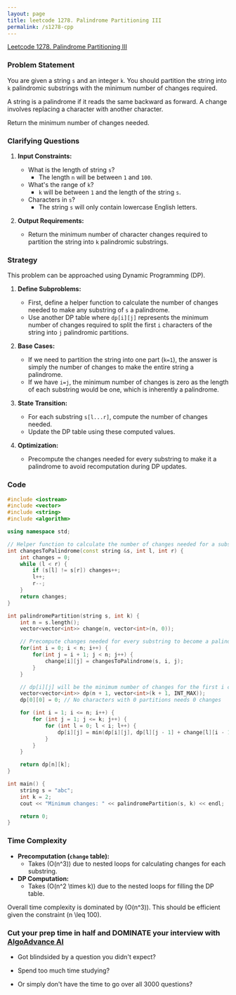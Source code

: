 ```yaml
---
layout: page
title: leetcode 1278. Palindrome Partitioning III
permalink: /s1278-cpp
---
```

[Leetcode 1278. Palindrome Partitioning III](https://algoadvance.github.io/algoadvance/l1278)
### Problem Statement

You are given a string `s` and an integer `k`. You should partition the string into `k` palindromic substrings with the minimum number of changes required. 

A string is a palindrome if it reads the same backward as forward. A change involves replacing a character with another character.

Return the minimum number of changes needed.

### Clarifying Questions

1. **Input Constraints:**
   - What is the length of string `s`? 
     - The length `n` will be between `1` and `100`.
   - What's the range of `k`?
     - `k` will be between `1` and the length of the string `s`.
   - Characters in `s`?
     - The string `s` will only contain lowercase English letters.

2. **Output Requirements:**
   - Return the minimum number of character changes required to partition the string into `k` palindromic substrings.

### Strategy

This problem can be approached using Dynamic Programming (DP).

1. **Define Subproblems:**
   - First, define a helper function to calculate the number of changes needed to make any substring of `s` a palindrome.
   - Use another DP table where `dp[i][j]` represents the minimum number of changes required to split the first `i` characters of the string into `j` palindromic partitions.

2. **Base Cases:**
   - If we need to partition the string into one part (`k=1`), the answer is simply the number of changes to make the entire string a palindrome.
   - If we have `i=j`, the minimum number of changes is zero as the length of each substring would be one, which is inherently a palindrome.

3. **State Transition:**
   - For each substring `s[l...r]`, compute the number of changes needed.
   - Update the DP table using these computed values.

4. **Optimization:**
   - Precompute the changes needed for every substring to make it a palindrome to avoid recomputation during DP updates.

### Code

```cpp
#include <iostream>
#include <vector>
#include <string>
#include <algorithm>

using namespace std;

// Helper function to calculate the number of changes needed for a substring to be a palindrome
int changesToPalindrome(const string &s, int l, int r) {
    int changes = 0;
    while (l < r) {
        if (s[l] != s[r]) changes++;
        l++;
        r--;
    }
    return changes;
}

int palindromePartition(string s, int k) {
    int n = s.length();
    vector<vector<int>> change(n, vector<int>(n, 0));

    // Precompute changes needed for every substring to become a palindrome
    for(int i = 0; i < n; i++) {
        for(int j = i + 1; j < n; j++) {
            change[i][j] = changesToPalindrome(s, i, j);
        }
    }

    // dp[i][j] will be the minimum number of changes for the first i characters with j partitions
    vector<vector<int>> dp(n + 1, vector<int>(k + 1, INT_MAX));
    dp[0][0] = 0; // No characters with 0 partitions needs 0 changes

    for (int i = 1; i <= n; i++) {
        for (int j = 1; j <= k; j++) {
            for (int l = 0; l < i; l++) {
                dp[i][j] = min(dp[i][j], dp[l][j - 1] + change[l][i - 1]);
            }
        }
    }

    return dp[n][k];
}

int main() {
    string s = "abc";
    int k = 2;
    cout << "Minimum changes: " << palindromePartition(s, k) << endl;

    return 0;
}
```

### Time Complexity

- **Precomputation (`change` table):**
  - Takes \(O(n^3)\) due to nested loops for calculating changes for each substring.
- **DP Computation:**
  - Takes \(O(n^2 \times k)\) due to the nested loops for filling the DP table.

Overall time complexity is dominated by \(O(n^3)\). This should be efficient given the constraint \(n \leq 100\).


### Cut your prep time in half and DOMINATE your interview with [AlgoAdvance AI](https://algoAdvance.com)

- Got blindsided by a question you didn't expect?

- Spend too much time studying?

- Or simply don't have the time to go over all 3000 questions?

